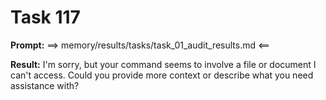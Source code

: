 # Task 117

**Prompt:** ==> memory/results/tasks/task_01_audit_results.md <==

**Result:**
I'm sorry, but your command seems to involve a file or document I can't access. Could you provide more context or describe what you need assistance with?
